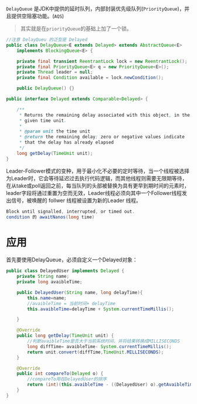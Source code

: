

`DelayQueue` 是JDK中提供的延时队列，内部封装优先级队列(`PriorityQueue`)，并且提供空阻塞功能。(`AQS`)



> 其实就是在`priorityQueue`的基础上加了一个锁。

```java
//注意 DelayQueu 的泛型是 Delayed
public class DelayQueue<E extends Delayed> extends AbstractQueue<E>
    implements BlockingQueue<E> {

    private final transient ReentrantLock lock = new ReentrantLock();
    private final PriorityQueue<E> q = new PriorityQueue<E>();
    private Thread leader = null;
    private final Condition available = lock.newCondition();

    public DelayQueue() {}
```


```java
public interface Delayed extends Comparable<Delayed> {

    /**
     * Returns the remaining delay associated with this object, in the
     * given time unit.
     *
     * @param unit the time unit
     * @return the remaining delay; zero or negative values indicate
     * that the delay has already elapsed
     */
    long getDelay(TimeUnit unit);
}
```



Leader-Follower模式的变种，用于最小化不必要的定时等待，当一个线程被选择为Leader时，它会等待延迟过去执行代码逻辑，而其他线程则需要无限期等待，在从take或poll返回之前，每当队列的头部被替换为具有更早到期时间的元素时，leader字段将通过重置为空而无效，Leader线程必须向其中一个Follower线程发出信号，被唤醒的 follwer 线程被设置为新的Leader 线程。


```java
Block until signalled, interrupted, or timed out.
condition 的 awaitNanos(long time)

```






# 应用

首先要使用DelayQueue，必须自定义一个Delayed对象：	

```java
public class DelayedUser implements Delayed {
    private String name;
    private long avaibleTime;

    public DelayedUser(String name, long delayTime){
        this.name=name;
        //avaibleTime = 当前时间+ delayTime
        this.avaibleTime=delayTime + System.currentTimeMillis();

    }

    @Override
    public long getDelay(TimeUnit unit) {
        //判断avaibleTime是否大于当前系统时间，并将结果转换成MILLISECONDS
        long diffTime= avaibleTime- System.currentTimeMillis();
        return unit.convert(diffTime,TimeUnit.MILLISECONDS);
    }

    @Override
    public int compareTo(Delayed o) {
        //compareTo用在DelayedUser的排序
        return (int)(this.avaibleTime - ((DelayedUser) o).getAvaibleTime());
    }
}
```

